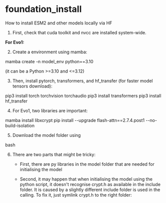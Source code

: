 # foundation_install
How to install ESM2 and other models locally via HF 

1) First, check that cuda toolkit and nvcc are installed system-wide.

**For Evo1:**

2) Create a environment using mamba:

mamba create -n model_env python==3.10

(it can be a Python >=3.10 and <=3.12)

3) Then, install pytorch, transformers, and hf_transfer (for faster model tensors download):

pip3 install torch torchvision torchaudio
pip3 install transformers
pip3 install hf_transfer

4) For Evo1, two libraries are important:

mamba install libxcrypt
pip install --upgrade flash-attn==2.7.4.post1 --no-build-isolation

5) Download the model folder using

bash 

6) There are two parts that might be tricky:
   - First, there are py libraries in the model folder that are needed for initialising the model  

   - Second, it may happen that when initialising the model using the python script, it doesn't recognise crypt.h as available in the include folder. It is caused by a slightly different include folder is used in the calling. To fix it, just symlink crypt.h to the right folder:
